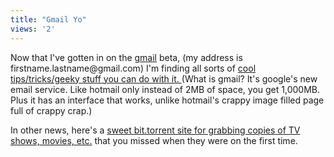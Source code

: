 ```yaml
---
title: "Gmail Yo"
views: '2'
---
```

<p>Now that I've gotten in on the <a href="https://www.gmail.com">gmail</a> beta, (my address is firstname.lastname@gmail.com) I'm finding all sorts of <a href="https://www.bladam.com/archives/0404202120.htm">cool tips/tricks/geeky stuff you can do with it. </a>  (What is gmail?  It's google's new email service.  Like hotmail only instead of 2MB of space, you get 1,000MB.  Plus it has an interface that works, unlike hotmail's crappy image filled page full of crappy crap.)</p>
<p>In other news, here's a <a href="https://www.suprnova.org/">sweet bit.torrent site for grabbing copies of TV shows, movies, etc.</a> that you missed when they were on the first time.</p>
